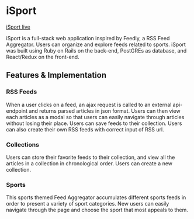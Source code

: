 # iSport

[iSport live][heroku]

[heroku]: https://feed-isport.herokuapp.com/

iSport is a full-stack web application inspired by Feedly, a RSS Feed Aggregator.
Users can organize and explore feeds related to sports. iSport was built
using Ruby on Rails on the back-end, PostGREs as database, and React/Redux
on the front-end.

## Features & Implementation

### RSS Feeds

When a user clicks on a feed, an ajax request is called to an external api-endpoint and returns parsed articles in json format. Users can then view each articles as a modal so that users can easily navigate through articles without losing their place. Users can save feeds to their collection. Users can also create their own RSS feeds with correct input of RSS url.

### Collections

Users can store their favorite feeds to their collection, and view all the articles in a collection in chronological order. Users can create a new collection.

### Sports

This sports themed Feed Aggregator accumulates different sports feeds in order to present a variety of sport categories. New users can easily navigate through the page and choose the sport that most appeals to them.
